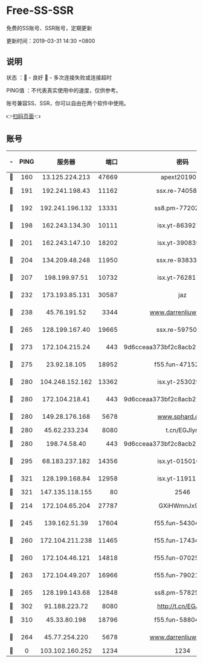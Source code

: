 # Free-SS-SSR

免费的SS账号、SSR账号，定期更新

更新时间：2019-03-31 14:30 +0800

## 说明

状态     ：🙂 - 良好 🙁 - 多次连接失败或连接超时

PING值   ：不代表真实使用中的速度，仅供参考。

账号兼容SS、SSR，你可以自由在两个软件中使用。

👉[扫码页面](https://liesauer.github.io/Free-SS-SSR/)👈

## 账号

|-|PING|服务器|端口|密码|加密方式|区域|
|:----:|:----:|:-----:|-----:|:----:|:----:|:----:|
|🙂|160|13.125.224.213|47669|apext2019001|chacha20|KR|
|🙂|191|192.241.198.43|11162|ssx.re-74058844|aes-256-cfb|US|
|🙂|192|192.241.196.132|13331|ss8.pm-77202477|aes-256-cfb|US|
|🙂|198|162.243.134.30|10111|isx.yt-86392751|aes-256-cfb|US|
|🙂|201|162.243.147.10|18202|isx.yt-39083950|aes-256-cfb|US|
|🙂|204|134.209.48.248|11950|ssx.re-93833842|aes-256-cfb|US|
|🙂|207|198.199.97.51|10732|isx.yt-76281736|aes-256-cfb|US|
|🙂|232|173.193.85.131|30587|jaz|aes-256-cfb|US|
|🙂|238|45.76.191.52|3344|www.darrenliuwei.com|aes-256-cfb|JP|
|🙂|265|128.199.167.40|19665|ssx.re-59750584|aes-256-cfb|SG|
|🙂|273|172.104.215.24|443|9d6cceaa373bf2c8acb22e60b6a58be6|aes-256-cfb|US|
|🙂|275|23.92.18.105|18952|f55.fun-47152310|aes-256-cfb|US|
|🙂|280|104.248.152.162|13362|isx.yt-25302906|aes-256-cfb|SG|
|🙂|280|172.104.218.41|443|9d6cceaa373bf2c8acb22e60b6a58be6|aes-256-cfb|US|
|🙂|280|149.28.176.168|5678|www.sphard.com|aes-256-cfb|AU|
|🙂|280|45.62.233.234|8080|t.cn/EGJIyrl|rc4-md5|CA|
|🙂|280|198.74.58.40|443|9d6cceaa373bf2c8acb22e60b6a58be6|aes-256-cfb|US|
|🙂|295|68.183.237.182|14356|isx.yt-01501633|aes-256-cfb|SG|
|🙂|321|128.199.168.84|12958|isx.yt-11911105|aes-256-cfb|SG|
|🙂|321|147.135.118.155|80|2546|chacha20|US|
|🙂|214|172.104.65.204|27787|GXiHWmnJx94S|aes-256-cfb|JP|
|🙂|245|139.162.51.39|17604|f55.fun-54304420|aes-256-cfb|SG|
|🙂|260|172.104.211.238|11465|f55.fun-17434247|aes-256-cfb|US|
|🙂|260|172.104.46.121|14818|f55.fun-07025782|aes-256-cfb|SG|
|🙂|263|172.104.49.207|16966|f55.fun-79021247|aes-256-cfb|SG|
|🙂|265|128.199.143.68|12848|ss8.pm-57825302|aes-256-cfb|SG|
|🙂|302|91.188.223.72|8080|http://t.cn/EGJIyrl|rc4-md5|RU|
|🙂|310|45.33.80.198|18796|f55.fun-58804733|aes-256-cfb|US|
|🙁|264|45.77.254.220|5678|www.darrenliuwei.com|aes-256-cfb|SG|
|🙁|0|103.102.160.252|1234|1234|rc4-md5|JP|
